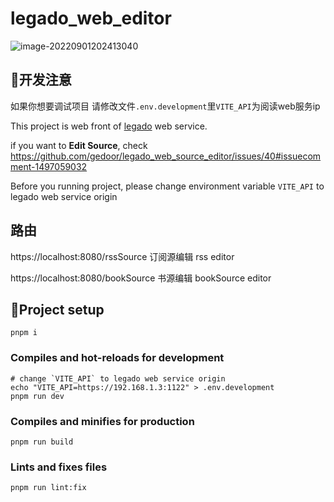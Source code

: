 # legado_web_editor

![image-20220901202413040](https://cdn.jsdelivr.net/gh/jgckM/image@main/image/202209031638325.png)

## 🚧开发注意

如果你想要调试项目 请修改文件`.env.development`里`VITE_API`为阅读web服务ip

This project is web front of [legado](https://github.con/gedoor/legado/) web service.

if you want to  **Edit Source**, check https://github.com/gedoor/legado_web_source_editor/issues/40#issuecomment-1497059032

Before you running project, please change environment variable `VITE_API` to legado web service origin

## 路由

https://localhost:8080/rssSource 订阅源编辑  rss editor

https://localhost:8080/bookSource 书源编辑 bookSource editor

## 🎨Project setup

```
pnpm i
```

### Compiles and hot-reloads for development
```
# change `VITE_API` to legado web service origin
echo "VITE_API=https://192.168.1.3:1122" > .env.development
pnpm run dev
```

### Compiles and minifies for production
```
pnpm run build
```

### Lints and fixes files
```
pnpm run lint:fix
```

